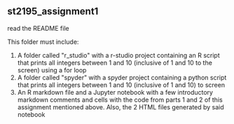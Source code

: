 ## st2195_assignment1
read the README file

This folder must include: 
1. A folder called "r_studio" with a r-studio project containing an R script that prints all integers between 1 and 10 (inclusive of 1 and 10 to the screen) using a for loop
2. A folder called "spyder" with a spyder project containing a python script that prints all integers between 1 and 10 (inclusive of 1 and 10) to screen 
3. An R markdown file and a Jupyter notebook with a few introductory markdown comments and cells with the code from parts 1 and 2 of this assignment mentioned above. Also, the 2 HTML files generated by said notebook
